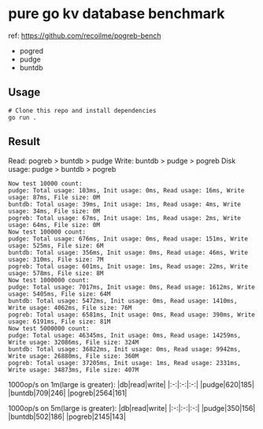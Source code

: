 # pure go kv database benchmark

ref: https://github.com/recoilme/pogreb-bench

- pogred
- pudge
- buntdb

## Usage

```
# Clone this repo and install dependencies
go run .
```

## Result

Read: pogreb > buntdb > pudge
Write: buntdb > pudge > pogreb
Disk usage: pudge > buntdb > pogreb

```
Now test 10000 count:
pudge: Total usage: 103ms, Init usage: 0ms, Read usage: 16ms, Write usage: 87ms, File size: 0M
buntdb: Total usage: 39ms, Init usage: 1ms, Read usage: 4ms, Write usage: 34ms, File size: 0M
pogreb: Total usage: 67ms, Init usage: 1ms, Read usage: 2ms, Write usage: 64ms, File size: 0M
Now test 100000 count:
pudge: Total usage: 676ms, Init usage: 0ms, Read usage: 151ms, Write usage: 525ms, File size: 6M
buntdb: Total usage: 356ms, Init usage: 0ms, Read usage: 46ms, Write usage: 310ms, File size: 7M
pogreb: Total usage: 601ms, Init usage: 1ms, Read usage: 22ms, Write usage: 578ms, File size: 8M
Now test 1000000 count:
pudge: Total usage: 7017ms, Init usage: 0ms, Read usage: 1612ms, Write usage: 5405ms, File size: 64M
buntdb: Total usage: 5472ms, Init usage: 0ms, Read usage: 1410ms, Write usage: 4062ms, File size: 76M
pogreb: Total usage: 6581ms, Init usage: 0ms, Read usage: 390ms, Write usage: 6191ms, File size: 81M
Now test 5000000 count:
pudge: Total usage: 46345ms, Init usage: 0ms, Read usage: 14259ms, Write usage: 32086ms, File size: 324M
buntdb: Total usage: 36822ms, Init usage: 0ms, Read usage: 9942ms, Write usage: 26880ms, File size: 360M
pogreb: Total usage: 37205ms, Init usage: 1ms, Read usage: 2331ms, Write usage: 34873ms, File size: 407M
```

1000op/s on 1m(large is greater):
|db|read|write|
|:-:|:-:|:-:|
|pudge|620|185|
|buntdb|709|246|
|pogreb|2564|161|

1000op/s on 5m(large is greater):
|db|read|write|
|:-:|:-:|:-:|
|pudge|350|156|
|buntdb|502|186|
|pogreb|2145|143|